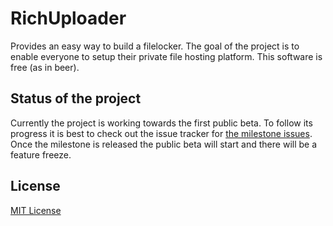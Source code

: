 RichUploader
============

Provides an easy way to build a filelocker. The goal of the project is to enable everyone to setup their private file hosting platform. This software is free (as in beer).

Status of the project
---------------------

Currently the project is working towards the first public beta. To follow its progress it is best to check out the issue tracker for [the milestone issues][milestone]. Once the milestone is released the public beta will start and there will be a feature freeze.

License
-------

[MIT License][mit]

[milestone]:https://github.com/PeeHaa/Uploader/issues?milestone=1&page=1&state=open
[mit]:http://www.opensource.org/licenses/mit-license.html